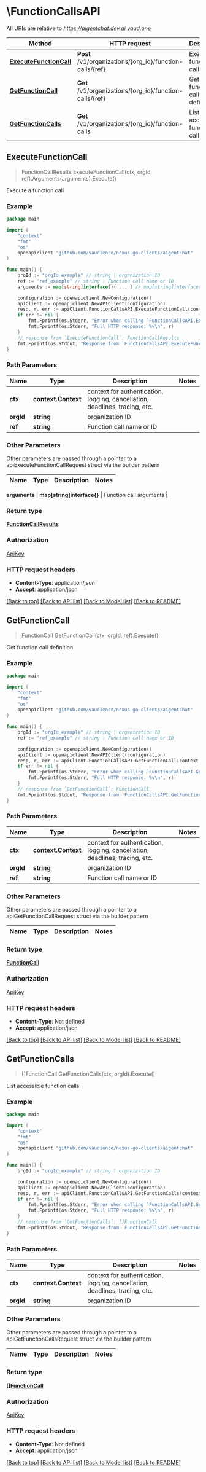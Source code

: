 # \FunctionCallsAPI

All URIs are relative to *https://aigentchat.dev.ai.vaud.one*

Method | HTTP request | Description
------------- | ------------- | -------------
[**ExecuteFunctionCall**](FunctionCallsAPI.md#ExecuteFunctionCall) | **Post** /v1/organizations/{org_id}/function-calls/{ref} | Execute a function call
[**GetFunctionCall**](FunctionCallsAPI.md#GetFunctionCall) | **Get** /v1/organizations/{org_id}/function-calls/{ref} | Get function call definition
[**GetFunctionCalls**](FunctionCallsAPI.md#GetFunctionCalls) | **Get** /v1/organizations/{org_id}/function-calls | List accessible function calls



## ExecuteFunctionCall

> FunctionCallResults ExecuteFunctionCall(ctx, orgId, ref).Arguments(arguments).Execute()

Execute a function call



### Example

```go
package main

import (
	"context"
	"fmt"
	"os"
	openapiclient "github.com/vaudience/nexus-go-clients/aigentchat"
)

func main() {
	orgId := "orgId_example" // string | organization ID
	ref := "ref_example" // string | Function call name or ID
	arguments := map[string]interface{}{ ... } // map[string]interface{} | Function call arguments

	configuration := openapiclient.NewConfiguration()
	apiClient := openapiclient.NewAPIClient(configuration)
	resp, r, err := apiClient.FunctionCallsAPI.ExecuteFunctionCall(context.Background(), orgId, ref).Arguments(arguments).Execute()
	if err != nil {
		fmt.Fprintf(os.Stderr, "Error when calling `FunctionCallsAPI.ExecuteFunctionCall``: %v\n", err)
		fmt.Fprintf(os.Stderr, "Full HTTP response: %v\n", r)
	}
	// response from `ExecuteFunctionCall`: FunctionCallResults
	fmt.Fprintf(os.Stdout, "Response from `FunctionCallsAPI.ExecuteFunctionCall`: %v\n", resp)
}
```

### Path Parameters


Name | Type | Description  | Notes
------------- | ------------- | ------------- | -------------
**ctx** | **context.Context** | context for authentication, logging, cancellation, deadlines, tracing, etc.
**orgId** | **string** | organization ID | 
**ref** | **string** | Function call name or ID | 

### Other Parameters

Other parameters are passed through a pointer to a apiExecuteFunctionCallRequest struct via the builder pattern


Name | Type | Description  | Notes
------------- | ------------- | ------------- | -------------


 **arguments** | **map[string]interface{}** | Function call arguments | 

### Return type

[**FunctionCallResults**](FunctionCallResults.md)

### Authorization

[ApiKey](../README.md#ApiKey)

### HTTP request headers

- **Content-Type**: application/json
- **Accept**: application/json

[[Back to top]](#) [[Back to API list]](../README.md#documentation-for-api-endpoints)
[[Back to Model list]](../README.md#documentation-for-models)
[[Back to README]](../README.md)


## GetFunctionCall

> FunctionCall GetFunctionCall(ctx, orgId, ref).Execute()

Get function call definition



### Example

```go
package main

import (
	"context"
	"fmt"
	"os"
	openapiclient "github.com/vaudience/nexus-go-clients/aigentchat"
)

func main() {
	orgId := "orgId_example" // string | organization ID
	ref := "ref_example" // string | Function call name or ID

	configuration := openapiclient.NewConfiguration()
	apiClient := openapiclient.NewAPIClient(configuration)
	resp, r, err := apiClient.FunctionCallsAPI.GetFunctionCall(context.Background(), orgId, ref).Execute()
	if err != nil {
		fmt.Fprintf(os.Stderr, "Error when calling `FunctionCallsAPI.GetFunctionCall``: %v\n", err)
		fmt.Fprintf(os.Stderr, "Full HTTP response: %v\n", r)
	}
	// response from `GetFunctionCall`: FunctionCall
	fmt.Fprintf(os.Stdout, "Response from `FunctionCallsAPI.GetFunctionCall`: %v\n", resp)
}
```

### Path Parameters


Name | Type | Description  | Notes
------------- | ------------- | ------------- | -------------
**ctx** | **context.Context** | context for authentication, logging, cancellation, deadlines, tracing, etc.
**orgId** | **string** | organization ID | 
**ref** | **string** | Function call name or ID | 

### Other Parameters

Other parameters are passed through a pointer to a apiGetFunctionCallRequest struct via the builder pattern


Name | Type | Description  | Notes
------------- | ------------- | ------------- | -------------



### Return type

[**FunctionCall**](FunctionCall.md)

### Authorization

[ApiKey](../README.md#ApiKey)

### HTTP request headers

- **Content-Type**: Not defined
- **Accept**: application/json

[[Back to top]](#) [[Back to API list]](../README.md#documentation-for-api-endpoints)
[[Back to Model list]](../README.md#documentation-for-models)
[[Back to README]](../README.md)


## GetFunctionCalls

> []FunctionCall GetFunctionCalls(ctx, orgId).Execute()

List accessible function calls



### Example

```go
package main

import (
	"context"
	"fmt"
	"os"
	openapiclient "github.com/vaudience/nexus-go-clients/aigentchat"
)

func main() {
	orgId := "orgId_example" // string | organization ID

	configuration := openapiclient.NewConfiguration()
	apiClient := openapiclient.NewAPIClient(configuration)
	resp, r, err := apiClient.FunctionCallsAPI.GetFunctionCalls(context.Background(), orgId).Execute()
	if err != nil {
		fmt.Fprintf(os.Stderr, "Error when calling `FunctionCallsAPI.GetFunctionCalls``: %v\n", err)
		fmt.Fprintf(os.Stderr, "Full HTTP response: %v\n", r)
	}
	// response from `GetFunctionCalls`: []FunctionCall
	fmt.Fprintf(os.Stdout, "Response from `FunctionCallsAPI.GetFunctionCalls`: %v\n", resp)
}
```

### Path Parameters


Name | Type | Description  | Notes
------------- | ------------- | ------------- | -------------
**ctx** | **context.Context** | context for authentication, logging, cancellation, deadlines, tracing, etc.
**orgId** | **string** | organization ID | 

### Other Parameters

Other parameters are passed through a pointer to a apiGetFunctionCallsRequest struct via the builder pattern


Name | Type | Description  | Notes
------------- | ------------- | ------------- | -------------


### Return type

[**[]FunctionCall**](FunctionCall.md)

### Authorization

[ApiKey](../README.md#ApiKey)

### HTTP request headers

- **Content-Type**: Not defined
- **Accept**: application/json

[[Back to top]](#) [[Back to API list]](../README.md#documentation-for-api-endpoints)
[[Back to Model list]](../README.md#documentation-for-models)
[[Back to README]](../README.md)

